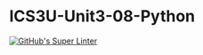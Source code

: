 # ICS3U-Unit3-08-Python

[![GitHub's Super Linter](https://github.com/Aidan-moore/ICS3U-Unit3-08-Python/workflows/GitHub's%20Super%20Linter/badge.svg)](https://github.com/Aidan-moore/ICS3U-Unit3-08-Python/actions)
